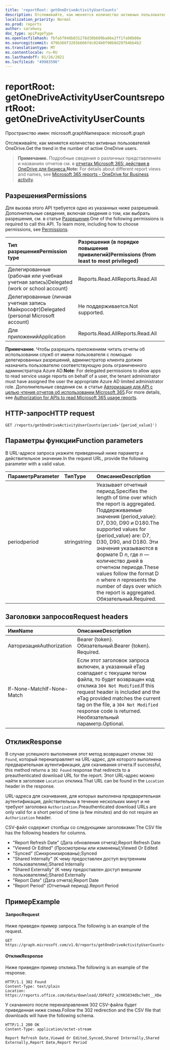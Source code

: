 ```yaml
---
title: 'reportRoot: getOneDriveActivityUserCounts'
description: Отслеживайте, как меняется количество активных пользователей OneDrive.
localization_priority: Normal
ms.prod: reports
author: sarahwxy
doc_type: apiPageType
ms.openlocfilehash: fbfa5f048b831278d30b609ba66e2ff1fa98b08e
ms.sourcegitcommit: 479b366f3265b666fdc024b0f90b8d29764bb4b2
ms.translationtype: MT
ms.contentlocale: ru-RU
ms.lasthandoff: 01/26/2021
ms.locfileid: "49983596"
---
```

# <a name="reportroot-getonedriveactivityusercounts"></a><span data-ttu-id="e146c-103">reportRoot: getOneDriveActivityUserCounts</span><span class="sxs-lookup"><span data-stu-id="e146c-103">reportRoot: getOneDriveActivityUserCounts</span></span>

<span data-ttu-id="e146c-104">Пространство имен: microsoft.graph</span><span class="sxs-lookup"><span data-stu-id="e146c-104">Namespace: microsoft.graph</span></span>

<span data-ttu-id="e146c-105">Отслеживайте, как меняется количество активных пользователей OneDrive.</span><span class="sxs-lookup"><span data-stu-id="e146c-105">Get the trend in the number of active OneDrive users.</span></span>

> <span data-ttu-id="e146c-106">**Примечание.** Подробные сведения о различных представлениях и названиях отчетов см. в [отчетах Microsoft 365: действия в OneDrive для бизнеса.](https://support.office.com/client/OneDrive-for-Business-user-activity-8bbe4bf8-221b-46d6-99a5-2fb3c8ef9353)</span><span class="sxs-lookup"><span data-stu-id="e146c-106">**Note:** For details about different report views and names, see [Microsoft 365 reports - OneDrive for Business activity](https://support.office.com/client/OneDrive-for-Business-user-activity-8bbe4bf8-221b-46d6-99a5-2fb3c8ef9353).</span></span>

## <a name="permissions"></a><span data-ttu-id="e146c-107">Разрешения</span><span class="sxs-lookup"><span data-stu-id="e146c-107">Permissions</span></span>

<span data-ttu-id="e146c-p101">Для вызова этого API требуется одно из указанных ниже разрешений. Дополнительные сведения, включая сведения о том, как выбрать разрешения, см. в статье [Разрешения](/graph/permissions-reference).</span><span class="sxs-lookup"><span data-stu-id="e146c-p101">One of the following permissions is required to call this API. To learn more, including how to choose permissions, see [Permissions](/graph/permissions-reference).</span></span>

| <span data-ttu-id="e146c-110">Тип разрешения</span><span class="sxs-lookup"><span data-stu-id="e146c-110">Permission type</span></span>                        | <span data-ttu-id="e146c-111">Разрешения (в порядке повышения привилегий)</span><span class="sxs-lookup"><span data-stu-id="e146c-111">Permissions (from least to most privileged)</span></span> |
| :------------------------------------- | :--------------------------------------- |
| <span data-ttu-id="e146c-112">Делегированные (рабочая или учебная учетная запись)</span><span class="sxs-lookup"><span data-stu-id="e146c-112">Delegated (work or school account)</span></span>     | <span data-ttu-id="e146c-113">Reports.Read.All</span><span class="sxs-lookup"><span data-stu-id="e146c-113">Reports.Read.All</span></span>                         |
| <span data-ttu-id="e146c-114">Делегированные (личная учетная запись Майкрософт)</span><span class="sxs-lookup"><span data-stu-id="e146c-114">Delegated (personal Microsoft account)</span></span> | <span data-ttu-id="e146c-115">Не поддерживается.</span><span class="sxs-lookup"><span data-stu-id="e146c-115">Not supported.</span></span>                           |
| <span data-ttu-id="e146c-116">Для приложений</span><span class="sxs-lookup"><span data-stu-id="e146c-116">Application</span></span>                            | <span data-ttu-id="e146c-117">Reports.Read.All</span><span class="sxs-lookup"><span data-stu-id="e146c-117">Reports.Read.All</span></span>                         |

<span data-ttu-id="e146c-118">**Примечание**. Чтобы разрешить приложениям читать отчеты об использовании служб от имени пользователя с помощью делегированных разрешений, администратор клиента должен назначить пользователю соответствующую роль ограниченного администратора Azure AD.</span><span class="sxs-lookup"><span data-stu-id="e146c-118">**Note**: For delegated permissions to allow apps to read service usage reports on behalf of a user, the tenant administrator must have assigned the user the appropriate Azure AD limited administrator role.</span></span> <span data-ttu-id="e146c-119">Дополнительные сведения см. в статье [Авторизация для API с целью чтения отчетов об использовании Microsoft 365](/graph/reportroot-authorization).</span><span class="sxs-lookup"><span data-stu-id="e146c-119">For more details, see [Authorization for APIs to read Microsoft 365 usage reports](/graph/reportroot-authorization).</span></span>

## <a name="http-request"></a><span data-ttu-id="e146c-120">HTTP-запрос</span><span class="sxs-lookup"><span data-stu-id="e146c-120">HTTP request</span></span>


<!-- { "blockType": "ignored" } --> 

```http
GET /reports/getOneDriveActivityUserCounts(period='{period_value}')
```

## <a name="function-parameters"></a><span data-ttu-id="e146c-121">Параметры функции</span><span class="sxs-lookup"><span data-stu-id="e146c-121">Function parameters</span></span>

<span data-ttu-id="e146c-122">В URL-адресе запроса укажите приведенный ниже параметр и действительное значение.</span><span class="sxs-lookup"><span data-stu-id="e146c-122">In the request URL, provide the following parameter with a valid value.</span></span>

| <span data-ttu-id="e146c-123">Параметр</span><span class="sxs-lookup"><span data-stu-id="e146c-123">Parameter</span></span> | <span data-ttu-id="e146c-124">Тип</span><span class="sxs-lookup"><span data-stu-id="e146c-124">Type</span></span>   | <span data-ttu-id="e146c-125">Описание</span><span class="sxs-lookup"><span data-stu-id="e146c-125">Description</span></span>                              |
| :-------- | :----- | :--------------------------------------- |
| <span data-ttu-id="e146c-126">period</span><span class="sxs-lookup"><span data-stu-id="e146c-126">period</span></span>    | <span data-ttu-id="e146c-127">string</span><span class="sxs-lookup"><span data-stu-id="e146c-127">string</span></span> | <span data-ttu-id="e146c-128">Указывает отчетный период.</span><span class="sxs-lookup"><span data-stu-id="e146c-128">Specifies the length of time over which the report is aggregated.</span></span> <span data-ttu-id="e146c-129">Поддерживаемые значения {period_value}: D7, D30, D90 и D180.</span><span class="sxs-lookup"><span data-stu-id="e146c-129">The supported values for {period_value} are: D7, D30, D90, and D180.</span></span> <span data-ttu-id="e146c-130">Эти значения указываются в формате D *n*, где *n* — количество дней в отчетном периоде.</span><span class="sxs-lookup"><span data-stu-id="e146c-130">These values follow the format D *n* where *n* represents the number of days over which the report is aggregated.</span></span> <span data-ttu-id="e146c-131">Обязательный.</span><span class="sxs-lookup"><span data-stu-id="e146c-131">Required.</span></span> |

## <a name="request-headers"></a><span data-ttu-id="e146c-132">Заголовки запросов</span><span class="sxs-lookup"><span data-stu-id="e146c-132">Request headers</span></span>

| <span data-ttu-id="e146c-133">Имя</span><span class="sxs-lookup"><span data-stu-id="e146c-133">Name</span></span>          | <span data-ttu-id="e146c-134">Описание</span><span class="sxs-lookup"><span data-stu-id="e146c-134">Description</span></span>                              |
| :------------ | :--------------------------------------- |
| <span data-ttu-id="e146c-135">Авторизация</span><span class="sxs-lookup"><span data-stu-id="e146c-135">Authorization</span></span> | <span data-ttu-id="e146c-p104">Bearer {token}. Обязательный.</span><span class="sxs-lookup"><span data-stu-id="e146c-p104">Bearer {token}. Required.</span></span>                |
| <span data-ttu-id="e146c-138">If-None-Match</span><span class="sxs-lookup"><span data-stu-id="e146c-138">If-None-Match</span></span> | <span data-ttu-id="e146c-139">Если этот заголовок запроса включен, а указанный eTag совпадает с текущим тегом файла, то будет возвращен код отклика `304 Not Modified`.</span><span class="sxs-lookup"><span data-stu-id="e146c-139">If this request header is included and the eTag provided matches the current tag on the file, a `304 Not Modified` response code is returned.</span></span> <span data-ttu-id="e146c-140">Необязательный параметр.</span><span class="sxs-lookup"><span data-stu-id="e146c-140">Optional.</span></span> |

## <a name="response"></a><span data-ttu-id="e146c-141">Отклик</span><span class="sxs-lookup"><span data-stu-id="e146c-141">Response</span></span>

<span data-ttu-id="e146c-142">В случае успешного выполнения этот метод возвращает отклик `302 Found`, который перенаправляет на URL-адрес, для которого выполнена предварительная аутентификация, для скачивания отчета.</span><span class="sxs-lookup"><span data-stu-id="e146c-142">If successful, this method returns a `302 Found` response that redirects to a preauthenticated download URL for the report.</span></span> <span data-ttu-id="e146c-143">Этот URL-адрес можно найти в заголовке `Location` отклика.</span><span class="sxs-lookup"><span data-stu-id="e146c-143">That URL can be found in the `Location` header in the response.</span></span>

<span data-ttu-id="e146c-144">URL-адреса для скачивания, для которых выполнена предварительная аутентификация, действительны в течение нескольких минут и не требуют заголовка `Authorization`.</span><span class="sxs-lookup"><span data-stu-id="e146c-144">Preauthenticated download URLs are only valid for a short period of time (a few minutes) and do not require an `Authorization` header.</span></span>

<span data-ttu-id="e146c-145">CSV-файл содержит столбцы со следующими заголовками:</span><span class="sxs-lookup"><span data-stu-id="e146c-145">The CSV file has the following headers for columns.</span></span>

- <span data-ttu-id="e146c-146">"Report Refresh Date" (Дата обновления отчета);</span><span class="sxs-lookup"><span data-stu-id="e146c-146">Report Refresh Date</span></span>
- <span data-ttu-id="e146c-147">"Viewed Or Edited" (Просмотрены или изменены);</span><span class="sxs-lookup"><span data-stu-id="e146c-147">Viewed Or Edited</span></span>
- <span data-ttu-id="e146c-148">"Synced" (Синхронизированы);</span><span class="sxs-lookup"><span data-stu-id="e146c-148">Synced</span></span>
- <span data-ttu-id="e146c-149">"Shared Internally" (К чему предоставлен доступ внутренним пользователям);</span><span class="sxs-lookup"><span data-stu-id="e146c-149">Shared Internally</span></span>
- <span data-ttu-id="e146c-150">"Shared Externally" (К чему предоставлен доступ внешним пользователям);</span><span class="sxs-lookup"><span data-stu-id="e146c-150">Shared Externally</span></span>
- <span data-ttu-id="e146c-151">"Report Date" (Дата отчета);</span><span class="sxs-lookup"><span data-stu-id="e146c-151">Report Date</span></span>
- <span data-ttu-id="e146c-152">"Report Period" (Отчетный период).</span><span class="sxs-lookup"><span data-stu-id="e146c-152">Report Period</span></span>

## <a name="example"></a><span data-ttu-id="e146c-153">Пример</span><span class="sxs-lookup"><span data-stu-id="e146c-153">Example</span></span>

#### <a name="request"></a><span data-ttu-id="e146c-154">Запрос</span><span class="sxs-lookup"><span data-stu-id="e146c-154">Request</span></span>

<span data-ttu-id="e146c-155">Ниже приведен пример запроса.</span><span class="sxs-lookup"><span data-stu-id="e146c-155">The following is an example of the request.</span></span>


<!--{
  "blockType": "ignored",
  "isComposable": true,
  "name": "reportroot_getonedriveactivityusercounts"
}-->

```msgraph-interactive
GET https://graph.microsoft.com/v1.0/reports/getOneDriveActivityUserCounts(period='D7')
```


#### <a name="response"></a><span data-ttu-id="e146c-156">Отклик</span><span class="sxs-lookup"><span data-stu-id="e146c-156">Response</span></span>

<span data-ttu-id="e146c-157">Ниже приведен пример отклика.</span><span class="sxs-lookup"><span data-stu-id="e146c-157">The following is an example of the response.</span></span>

<!-- {
  "blockType": "response",
  "truncated": true,
  "@odata.type": "microsoft.graph.report"
} -->

```http
HTTP/1.1 302 Found
Content-Type: text/plain
Location: https://reports.office.com/data/download/JDFKdf2_eJXKS034dbc7e0t__XDe
```

<span data-ttu-id="e146c-158">У скачанного после перенаправления 302 CSV-файла будет приведенная ниже схема.</span><span class="sxs-lookup"><span data-stu-id="e146c-158">Follow the 302 redirection and the CSV file that downloads will have the following schema.</span></span>

<!-- { "blockType": "ignored" } --> 

```http
HTTP/1.1 200 OK
Content-Type: application/octet-stream

Report Refresh Date,Viewed Or Edited,Synced,Shared Internally,Shared Externally,Report Date,Report Period
```
<!-- uuid: 8fcb5dbc-d5aa-4681-8e31-b001d5168d79 
2015-10-25 14:57:30 UTC -->
<!-- {
  "type": "#page.annotation",
  "description": "Example",
  "keywords": "",
  "section": "documentation",
  "tocPath": "",
  "suppressions": [
  ]
}-->

